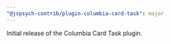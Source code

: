 ```yaml
---
"@jspsych-contrib/plugin-columbia-card-task": major
---
```


Initial release of the Columbia Card Task plugin.
